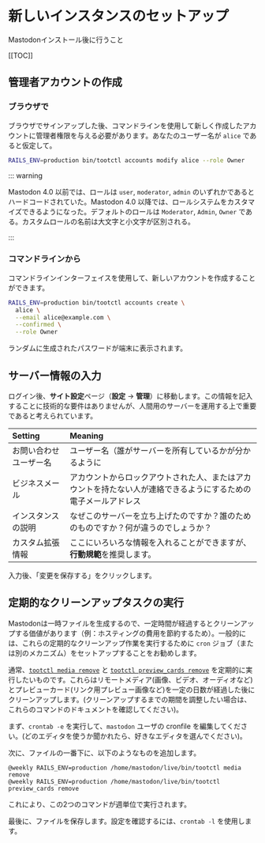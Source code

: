 # 新しいインスタンスのセットアップ

Mastodonインストール後に行うこと

[[TOC]]

## 管理者アカウントの作成

### ブラウザで

ブラウザでサインアップした後、コマンドラインを使用して新しく作成したアカウントに管理者権限を与える必要があります。あなたのユーザー名が `alice` であると仮定して。

```bash
RAILS_ENV=production bin/tootctl accounts modify alice --role Owner
```

::: warning

Mastodon 4.0 以前では、ロールは `user`, `moderator`, `admin` のいずれかであるとハードコードされていた。Mastodon 4.0 以降では、ロールシステムをカスタマイズできるようになった。デフォルトのロールは `Moderator`, `Admin`, `Owner` である。カスタムロールの名前は大文字と小文字が区別される。

:::

### コマンドラインから

コマンドラインインターフェイスを使用して、新しいアカウントを作成することができます。

```bash
RAILS_ENV=production bin/tootctl accounts create \
  alice \
  --email alice@example.com \
  --confirmed \
  --role Owner
```

ランダムに生成されたパスワードが端末に表示されます。

## サーバー情報の入力

ログイン後、**サイト設定**ページ（**設定** -> **管理**）に移動します。この情報を記入することに技術的な要件はありませんが、人間用のサーバーを運用する上で重要であると考えられています。

|        Setting         |                                                    Meaning                                                     |
| :--------------------- | :------------------------------------------------------------------------------------------------------------- |
| お問い合わせユーザー名 | ユーザー名（誰がサーバーを所有しているかが分かるように                                                         |
| ビジネスメール         | アカウントからロックアウトされた人、またはアカウントを持たない人が連絡できるようにするための電子メールアドレス |
| インスタンスの説明     | なぜこのサーバーを立ち上げたのですか？誰のためのものですか？何が違うのでしょうか？                             |
| カスタム拡張情報       | ここにいろいろな情報を入れることができますが、**行動規範**を推奨します。                                       |

入力後、「変更を保存する」をクリックします。

## 定期的なクリーンアップタスクの実行

Mastodonは一時ファイルを生成するので、一定時間が経過するとクリーンアップする価値があります（例：ホスティングの費用を節約するため）。一般的には、これらの定期的なクリーンアップ作業を実行するために `cron` ジョブ（または別のメカニズム）をセットアップすることをお勧めします。

通常、[`tootctl media remove`](https://docs.joinmastodon.org/admin/tootctl/#media) と [`tootctl preview_cards remove`](https://docs.joinmastodon.org/admin/tootctl/#preview_cards) を定期的に実行したいものです。これらはリモートメディア(画像、ビデオ、オーディオなど)とプレビューカード(リンク用プレビュー画像など)を一定の日数が経過した後にクリーンアップします。(クリーンアップするまでの期間を調整したい場合は、これらのコマンドのドキュメントを確認してください)。

まず、`crontab -e` を実行して、`mastodon` ユーザの cronfile を編集してください。(どのエディタを使うか聞かれたら、好きなエディタを選んでください)。

次に、ファイルの一番下に、以下のようなものを追加します。

```
@weekly RAILS_ENV=production /home/mastodon/live/bin/tootctl media remove
@weekly RAILS_ENV=production /home/mastodon/live/bin/tootctl preview_cards remove
```

これにより、この2つのコマンドが週単位で実行されます。

最後に、ファイルを保存します。設定を確認するには、`crontab -l` を使用します。